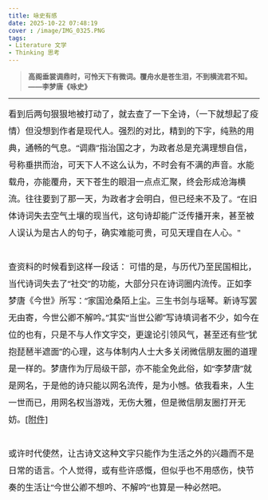 ```yaml
---
title: 咏史有感
date: 2025-10-22 07:48:19
cover : /image/IMG_0325.PNG
tags: 
- Literature 文学
- Thinking 思考
---
```

> **高阁垂裳调鼎时，可怜天下有微词。覆舟水是苍生泪，不到横流君不知。       ——李梦唐《咏史》**

****
<div class="article_">
<span >看到后两句狠狠地被打动了，就去查了一下全诗，（一下就想起了疫情）但没想到作者是现代人。强烈的对比，精到的下字，纯熟的用典，通畅的气息。“调鼎”指治国之才，为政者总是充满理想自信，号称垂拱而治，可天下人不这么认为，不时会有不满的声音。水能载舟，亦能覆舟，天下苍生的眼泪一点点汇聚，终会形成沧海横流。往往要到了那一天，为政者才会明白，但已经来不及了。“在旧体诗词失去空气土壤的现当代，这句诗却能广泛传播开来，甚至被人误认为是古人的句子，确实难能可贵，可见天理自在人心。"<br><br>查资料的时候看到这样一段话： 可惜的是，与历代乃至民国相比，当代诗词失去了“社交”的功能，大部分只在诗词圈内流传。正如李梦唐《今世》所写：“家国沧桑陌上尘。三生书剑与瑶琴。新诗写罢无由寄，今世公卿不解吟。”其实“当世公卿”写诗填词者不少，如今在位的也有，只是不与人作文字交，更遑论引领风气，甚至还有些“犹抱琵琶半遮面”的心理，这与体制内人士大多关闭微信朋友圈的道理是一样的。梦唐作为厅局级干部，亦不能全免此俗，如“李梦唐”就是网名，于是他的诗只能以网名流传，是为小憾。依我看来，人生一世而已，用网名权当游戏，无伤大雅，但是微信朋友圈打开无妨。<a href="https://www.shikun.net/show.asp?id=440" target="_blank" rel="noopener">[附件]</a><br><br>或许时代使然，让古诗文这种文字只能作为生活之外的兴趣而不是日常的语言。个人觉得，或有些许感慨，但似乎也不用感伤，快节奏的生活让“今世公卿不想吟、不解吟”也算是一种必然吧。
</span>
</div>
<style>
div.article_, div.article_ span{
  line-height:2 !important;
  font-family: 'PingFang SC', 'Segoe UI', 'Helvetica Neue', Arial, sans-serif;
  font-size: 17px;
}
</style>